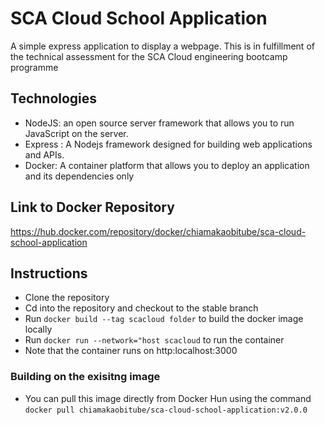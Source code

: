 # SCA Cloud School Application

A simple express application to display a webpage. This is in fulfillment of the technical assessment for the SCA Cloud engineering bootcamp programme

## Technologies
* NodeJS: an open source server framework that allows you to run JavaScript on the server.
* Express : A Nodejs framework designed for building web applications and APIs.
* Docker: A container platform that allows you to deploy an application and its dependencies only


## Link to Docker Repository
https://hub.docker.com/repository/docker/chiamakaobitube/sca-cloud-school-application

## Instructions
* Clone the repository
* Cd into the repository and checkout to the stable branch
* Run ```docker build --tag scacloud folder``` to build the docker image locally
* Run ```docker run --network="host scacloud``` to run the container
* Note that the container runs on http:localhost:3000

### Building on the exisitng image
* You can pull this image directly from Docker Hun using the command ```docker pull chiamakaobitube/sca-cloud-school-application:v2.0.0```